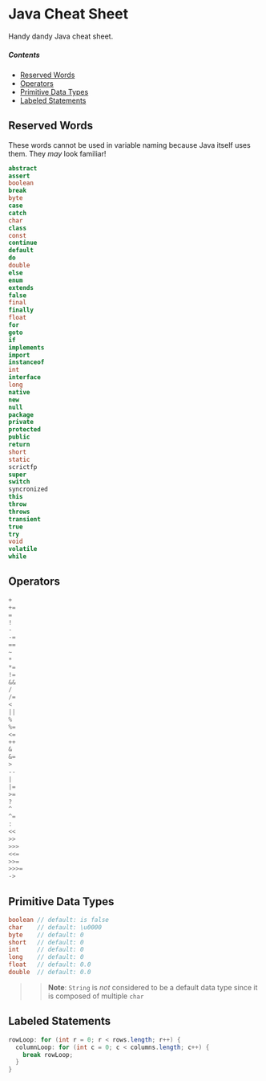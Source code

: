 # Java Cheat Sheet

Handy dandy Java cheat sheet.

##### Contents

* [Reserved Words](#reserved-words)
* [Operators](#operators)
* [Primitive Data Types](#primitive-data-types)
* [Labeled Statements](#labeled-statements)


## Reserved Words

These words cannot be used in variable naming because Java itself uses them. They _may_ look familiar!

```java
abstract
assert
boolean
break
byte
case
catch
char
class
const
continue
default
do
double
else
enum
extends
false
final
finally
float
for
goto
if
implements
import
instanceof
int
interface
long
native
new
null
package
private
protected
public
return
short
static
scrictfp
super
switch
syncronized
this
throw
throws
transient
true
try
void
volatile
while
```

## Operators

```java
+
+=
=
!
-
-=
==
~
*
*=
!=
&&
/
/=
<
||
%
%=
<=
++
&
&=
>
--
|
|=
>=
?
^
^=
:
<<
>>
>>>
<<=
>>=
>>>=
->
```

## Primitive Data Types

```java
boolean // default: is false
char    // default: \u0000
byte    // default: 0
short   // default: 0
int     // default: 0
long    // default: 0
float   // default: 0.0
double  // default: 0.0
```

>> **Note**: `String` is _not_ considered to be a default data type since it is composed of multiple `char`

## Labeled Statements

```java
rowLoop: for (int r = 0; r < rows.length; r++) {
  columnLoop: for (int c = 0; c < columns.length; c++) {
    break rowLoop;
  }
}
```
